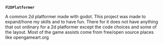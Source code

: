  #**`2DPlatformer`**

A common 2d platformer made with godot. This project was made to expand/hone my skills and to have fun. 
There for it does not have anything that out ordinary for a 2d platformer except the code choices and some of the layout. 
Most of the game assists come from free/open source places like opengameart.org 